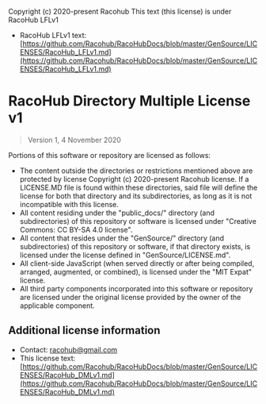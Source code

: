Copyright (c) 2020-present Racohub
This text (this license) is under RacoHub LFLv1
* RacoHub LFLv1 text: [https://github.com/Racohub/RacoHubDocs/blob/master/GenSource/LICENSES/RacoHub_LFLv1.md](https://github.com/Racohub/RacoHubDocs/blob/master/GenSource/LICENSES/RacoHub_LFLv1.md)

# RacoHub Directory Multiple License v1

> Version 1, 4 November 2020 

Portions of this software or repository are licensed as follows:

* The content outside the directories or restrictions mentioned above are protected by license Copyright (c) 2020-present Racohub license. If a LICENSE.MD file is found within these directories, said file will define the license for both that directory and its subdirectories, as long as it is not incompatible with this license.
* All content residing under the "public_docs/" directory (and subdirectories) of this repository or software is licensed under "Creative Commons: CC BY-SA 4.0 license".
* All content that resides under the "GenSource/" directory (and subdirectories) of this repository or software, if that directory exists, is licensed under the license defined in "GenSource/LICENSE.md".
* All client-side JavaScript (when served directly or after being compiled, arranged, augmented, or combined), is licensed under the "MIT Expat" license.
* All third party components incorporated into this software or repository are licensed under the original license provided by the owner of the applicable component.

## Additional license information

* Contact: racohub@gmail.com
* This license text: [https://github.com/Racohub/RacoHubDocs/blob/master/GenSource/LICENSES/RacoHub_DMLv1.md](https://github.com/Racohub/RacoHubDocs/blob/master/GenSource/LICENSES/RacoHub_DMLv1.md)